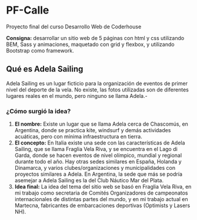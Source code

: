 # PF-Calle
Proyecto final del curso Desarrollo Web de Coderhouse  

**Consigna:** desarrollar un sitio web de 5 páginas con html y css utilizando BEM, Sass y animaciones, maquetado con grid y flexbox, y utilizando Bootstrap como framework.
## Qué es Adela Sailing
Adela Sailing es un lugar ficticio para la organización de eventos de primer nivel del deporte de la vela. No existe, las fotos utilizadas son de diferentes lugares reales en el mundo, pero ninguno se llama Adela.-  
### ¿Cómo surgió la idea?
1) **El nombre:**
   Existe un lugar que se llama Adela cerca de Chascomús, en Argentina, donde se practica kite, windsurf y demás actividades acuáticas, pero con mínima infraestructura en tierra.
2) **El concepto:**
   En Italia existe una sede con las características de Adela Sailing, que se llama Fraglia Vela Riva, y se encuentra en el Lago di Garda, donde se hacen eventos de nivel olímpico, mundial y regional durante todo el año. Hay otras sedes similares en España, Holanda y Dinamarca, y varios clubes/organizaciones y municipalidades con proyectos similares a Adela. En Argentina, la sede que más se podría asemejar a Adela Sailing es la del Club Náutico Mar del Plata.
3) **Idea final:**
   La idea del tema del sitio web se basó en Fraglia Vela Riva, en mi trabajo como secretaria de Comités Organizadores de campeonatos internacionales de distintas partes del mundo, y en mi trabajo actual en Martecna, fabricantes de embarcaciones deportivas (Optimists y Lasers NH).

